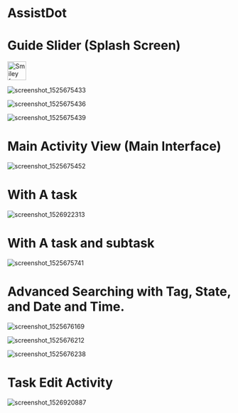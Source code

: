 # AssistDot

<h1>Guide Slider (Splash Screen)</h1>

<img src="https://user-images.githubusercontent.com/33456378/49689157-3ed00180-fb43-11e8-9872-42a793194b7e.png" alt="Smiley face" height="42" width="42">

![screenshot_1525675433](https://user-images.githubusercontent.com/33456378/49689158-3ed00180-fb43-11e8-81ce-e9cac9b3a501.png)

![screenshot_1525675436](https://user-images.githubusercontent.com/33456378/49689159-3ed00180-fb43-11e8-90b2-664db9717e3c.png)

![screenshot_1525675439](https://user-images.githubusercontent.com/33456378/49689160-3f689800-fb43-11e8-9828-873033b56ac4.png)

<h1>Main Activity View (Main Interface)</h1>

![screenshot_1525675452](https://user-images.githubusercontent.com/33456378/49689198-d9c8db80-fb43-11e8-908b-461387726905.png)

<h1>With A task</h1>

![screenshot_1526922313](https://user-images.githubusercontent.com/33456378/49689151-1a742500-fb43-11e8-959e-5c90b11a1809.png)

<h1>With A task and subtask</h1>

![screenshot_1525675741](https://user-images.githubusercontent.com/33456378/49689207-1ac0f000-fb44-11e8-9cf7-062a798ed7b7.png)

<h1>Advanced Searching with Tag,  State, and Date and Time.</h1>

![screenshot_1525676169](https://user-images.githubusercontent.com/33456378/49689239-a20e6380-fb44-11e8-83ac-8bbca746ac47.png)

![screenshot_1525676212](https://user-images.githubusercontent.com/33456378/49689240-a2a6fa00-fb44-11e8-8c8d-971be13afda9.png)

![screenshot_1525676238](https://user-images.githubusercontent.com/33456378/49689241-a2a6fa00-fb44-11e8-9ead-02d2b3b3cffb.png)

<h1>Task Edit Activity</h1>

![screenshot_1526920887](https://user-images.githubusercontent.com/33456378/49689258-dc780080-fb44-11e8-8cc4-d8286bfd3fef.png)














